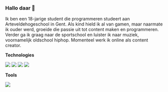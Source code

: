 ### Hallo daar 👋

Ik ben een 18-jarige student die programmeren studeert aan Arteveldehogeschool in Gent. 
Als kind hield ik al van gamen, maar naarmate ik ouder werd, groeide die passie uit tot content maken en programmeren. 
Verder ga ik graag naar de sportschool en luister ik naar muziek, voornamelijk oldschool hiphop. 
Momenteel werk ik online als content creator.

**Technologies**

<img src="https://img.shields.io/badge/Javascript-F7DF1E?logo=javascript&logoColor=white&style=flat" /> <img src="https://img.shields.io/badge/C%23-512BD4?logo=csharp&logoColor=white&style=flat" />
<img src="https://img.shields.io/badge/HTML-E34F26?logo=html5&logoColor=white&style=flat" />
<img src="https://img.shields.io/badge/CSS-1572B6?logo=css3&logoColor=white&style=flat" />

**Tools**

<img src="https://img.shields.io/badge/Visual%20Studio%20Code-0078d7.svg?style=for-the-badge&logo=visual-studio-code&logoColor=white" />
